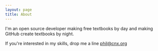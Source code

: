 ```yaml
---
layout: page
title: About
---
```


I'm an open source developer making free textbooks by day and making GitHub create textbooks by night.

If you're interested in my skills, drop me a line [phil@cnx.org](mailto:phil@cnx.org)

